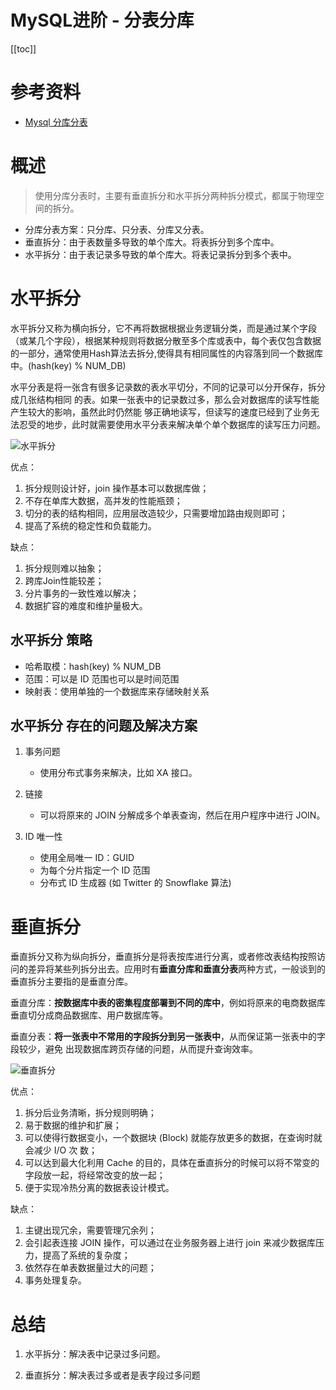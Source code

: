 # MySQL进阶 - 分表分库

[[toc]]

# 参考资料

* [Mysql 分库分表](https://blog.csdn.net/qq_42773863/article/details/121325146)

# 概述

> 使用分库分表时，主要有垂直拆分和水平拆分两种拆分模式，都属于物理空间的拆分。

* 分库分表方案：只分库、只分表、分库又分表。
* 垂直拆分：由于表数量多导致的单个库大。将表拆分到多个库中。
* 水平拆分：由于表记录多导致的单个库大。将表记录拆分到多个表中。

# 水平拆分

水平拆分又称为横向拆分，它不再将数据根据业务逻辑分类，而是通过某个字段（或某几个字段），根据某种规则将数据分散至多个库或表中，每个表仅包含数据的一部分，通常使用Hash算法去拆分,使得具有相同属性的内容落到同一个数据库中。(hash(key) % NUM_DB)

水平分表是将一张含有很多记录数的表水平切分，不同的记录可以分开保存，拆分成几张结构相同 的表。如果一张表中的记录数过多，那么会对数据库的读写性能产生较大的影响，虽然此时仍然能 够正确地读写，但读写的速度已经到了业务无法忍受的地步，此时就需要使用水平分表来解决单个单个数据库的读写压力问题。

![水平拆分](/_images/database/mysql/advance/水平拆分.png)

优点：

1. 拆分规则设计好，join 操作基本可以数据库做；
2. 不存在单库大数据，高并发的性能瓶颈；
3. 切分的表的结构相同，应用层改造较少，只需要增加路由规则即可；
4. 提高了系统的稳定性和负载能力。

缺点：

1. 拆分规则难以抽象；
2. 跨库Join性能较差；
3. 分片事务的一致性难以解决；
4. 数据扩容的难度和维护量极大。 

## 水平拆分 策略

- 哈希取模：hash(key) % NUM_DB
- 范围：可以是 ID 范围也可以是时间范围
- 映射表：使用单独的一个数据库来存储映射关系

## 水平拆分 存在的问题及解决方案

1. 事务问题
    * 使用分布式事务来解决，比如 XA 接口。

2. 链接
    * 可以将原来的 JOIN 分解成多个单表查询，然后在用户程序中进行 JOIN。

3. ID 唯一性
    * 使用全局唯一 ID：GUID
    * 为每个分片指定一个 ID 范围
    * 分布式 ID 生成器 (如 Twitter 的 Snowflake 算法)

# 垂直拆分

垂直拆分又称为纵向拆分，垂直拆分是将表按库进行分离，或者修改表结构按照访问的差异将某些列拆分出去。应用时有**垂直分库和垂直分表**两种方式，一般谈到的垂直拆分主要指的是垂直分库。 

垂直分库：**按数据库中表的密集程度部署到不同的库中**，例如将原来的电商数据库垂直切分成商品数据库、用户数据库等。

垂直分表：**将一张表中不常用的字段拆分到另一张表中**，从而保证第一张表中的字段较少，避免 出现数据库跨页存储的问题，从而提升查询效率。

![垂直拆分](/_images/database/mysql/advance/垂直拆分.png)

优点：

1. 拆分后业务清晰，拆分规则明确；
2. 易于数据的维护和扩展；
3. 可以使得行数据变小，一个数据块 (Block) 就能存放更多的数据，在查询时就会减少 I/O 次 数；
4. 可以达到最大化利用 Cache 的目的，具体在垂直拆分的时候可以将不常变的字段放一起，将经常改变的放一起；
5. 便于实现冷热分离的数据表设计模式。

缺点：

1. 主键出现冗余，需要管理冗余列；
2. 会引起表连接 JOIN 操作，可以通过在业务服务器上进行 join 来减少数据库压力，提高了系统的复杂度；
3. 依然存在单表数据量过大的问题；
4. 事务处理复杂。 

# 总结

1. 水平拆分：解决表中记录过多问题。

2. 垂直拆分：解决表过多或者是表字段过多问题
